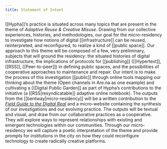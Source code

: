 ```yaml
---
title: Statement of Intent
---
```


[[Hypha]]’s practice is situated across many topics that are present in the theme of _Adaptive Reuse & Creative Misuse_. Drawing from our collective experiences, histories, and methodologies, our goal for the micro-residency to investigate how notions of digital [[infrastructure]] can be reused, reinterpreted, and reconfigured, to realize a kind of [[public space]]. Our approach to this theme will be composed of a few, very preliminary, subjects that will ground the residency: the situated histories of digital infrastructure, the implications of protocols for [[publishing]] ([[Hypertext]], [[RSS]], [[Peer-to-peer]]) in defining public spaces, and the possibilities of cooperative approaches to maintenance and repair. Our intent is to make the process of this investigation [[public]] through online tools mapping our thinking about the theme (Open channels in Are.na as one example) and cultivating a [[Digital Public Garden]] as part of Hypha’s contributions to the initiative (a [[RSS|resyndicatable]] adaptive online notebook). The outputs from the [[bentway|micro-residency]] will be a written contribution to the [_Field Guide to the Digital Real_](https://www.are.na/from-later/field-guide-to-the-digital-real) and a micro-website containing the synthesis of our investigations and our evolving practice. The outputs will be textual and visual, and draw from our collaborative practices as a cooperative. They will explore ways to represent relationships with existing and emergent technologies within our communities. Through our micro-residency we will capture a poetic interpretation of the theme and provide prompts for institutions in the city on how they could reconfigure technology to create radically creative platforms.